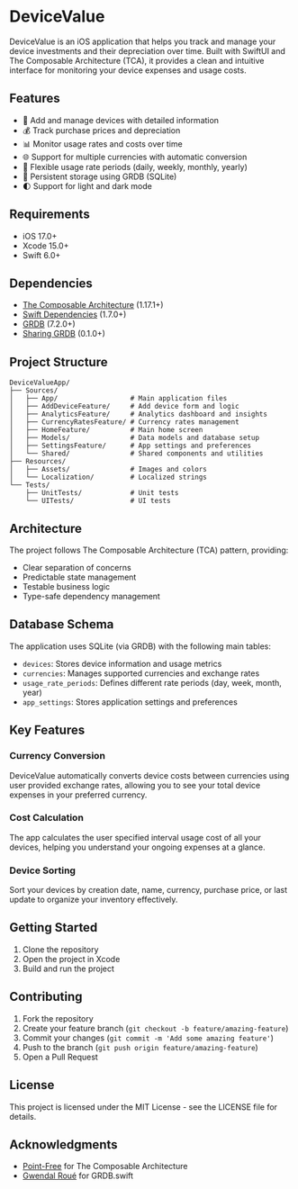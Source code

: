 # DeviceValue

DeviceValue is an iOS application that helps you track and manage your device investments and their depreciation over time. Built with SwiftUI and The Composable Architecture (TCA), it provides a clean and intuitive interface for monitoring your device expenses and usage costs.

## Features

- 📱 Add and manage devices with detailed information
- 💰 Track purchase prices and depreciation
- 📊 Monitor usage rates and costs over time
- 🌐 Support for multiple currencies with automatic conversion
- 📅 Flexible usage rate periods (daily, weekly, monthly, yearly)
- 💾 Persistent storage using GRDB (SQLite)
- 🌓 Support for light and dark mode

## Requirements

- iOS 17.0+
- Xcode 15.0+
- Swift 6.0+

## Dependencies

- [The Composable Architecture](https://github.com/pointfreeco/swift-composable-architecture) (1.17.1+)
- [Swift Dependencies](http://github.com/pointfreeco/swift-dependencies) (1.7.0+)
- [GRDB](https://github.com/groue/GRDB.swift) (7.2.0+)
- [Sharing GRDB](https://github.com/pointfreeco/sharing-grdb) (0.1.0+)

## Project Structure

```
DeviceValueApp/
├── Sources/
│   ├── App/                  # Main application files
│   ├── AddDeviceFeature/     # Add device form and logic
│   ├── AnalyticsFeature/     # Analytics dashboard and insights
│   ├── CurrencyRatesFeature/ # Currency rates management
│   ├── HomeFeature/          # Main home screen
│   ├── Models/               # Data models and database setup
│   ├── SettingsFeature/      # App settings and preferences
│   └── Shared/               # Shared components and utilities
├── Resources/
│   ├── Assets/               # Images and colors
│   └── Localization/         # Localized strings
└── Tests/
    ├── UnitTests/            # Unit tests
    └── UITests/              # UI tests
```

## Architecture

The project follows The Composable Architecture (TCA) pattern, providing:
- Clear separation of concerns
- Predictable state management
- Testable business logic
- Type-safe dependency management

## Database Schema

The application uses SQLite (via GRDB) with the following main tables:
- `devices`: Stores device information and usage metrics
- `currencies`: Manages supported currencies and exchange rates
- `usage_rate_periods`: Defines different rate periods (day, week, month, year)
- `app_settings`: Stores application settings and preferences

## Key Features

### Currency Conversion
DeviceValue automatically converts device costs between currencies using user provided exchange rates, allowing you to see your total device expenses in your preferred currency.

### Cost Calculation
The app calculates the user specified interval usage cost of all your devices, helping you understand your ongoing expenses at a glance.

### Device Sorting
Sort your devices by creation date, name, currency, purchase price, or last update to organize your inventory effectively.

## Getting Started

1. Clone the repository
2. Open the project in Xcode
3. Build and run the project

## Contributing

1. Fork the repository
2. Create your feature branch (`git checkout -b feature/amazing-feature`)
3. Commit your changes (`git commit -m 'Add some amazing feature'`)
4. Push to the branch (`git push origin feature/amazing-feature`)
5. Open a Pull Request

## License

This project is licensed under the MIT License - see the LICENSE file for details.

## Acknowledgments

- [Point-Free](https://www.pointfree.co) for The Composable Architecture
- [Gwendal Roué](https://github.com/groue) for GRDB.swift 